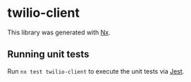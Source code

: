 # twilio-client

This library was generated with [Nx](https://nx.dev).

## Running unit tests

Run `nx test twilio-client` to execute the unit tests via [Jest](https://jestjs.io).
